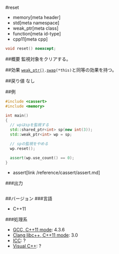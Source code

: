 #reset
* memory[meta header]
* std[meta namespace]
* weak_ptr[meta class]
* function[meta id-type]
* cpp11[meta cpp]

```cpp
void reset() noexcept;
```

##概要
監視対象をクリアする。


##効果
[`weak_ptr()`](op_constructor.md)`.`[`swap`](swap.md)`(*this)`と同等の効果を持つ。


##戻り値
なし


##例
```cpp
#include <cassert>
#include <memory>

int main()
{
  // wpはspを監視する
  std::shared_ptr<int> sp(new int(3));
  std::weak_ptr<int> wp = sp;

  // spの監視をやめる
  wp.reset();

  assert(wp.use_count() == 0);
}
```
* assert[link /reference/cassert/assert.md]

###出力
```
```

##バージョン
###言語
- C++11

###処理系
- [GCC, C++11 mode](/implementation.md#gcc): 4.3.6
- [Clang libc++, C++11 mode](/implementation.md#clang): 3.0
- [ICC](/implementation.md#icc): ?
- [Visual C++](/implementation.md#visual_cpp): ?
